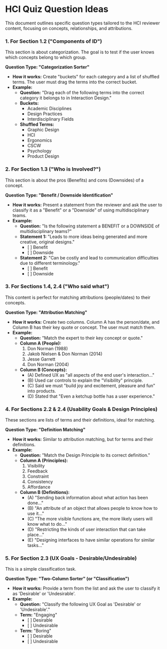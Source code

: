 # **HCI Quiz Question Ideas**

This document outlines specific question types tailored to the HCI reviewer content, focusing on concepts, relationships, and attributions.

### **1\. For Section 1.2 ("Components of ID")**

This section is about categorization. The goal is to test if the user knows which concepts belong to which group.

**Question Type: "Categorization Sorter"**

* **How it works:** Create "buckets" for each category and a list of shuffled terms. The user must drag the terms into the correct bucket.  
* **Example:**  
  * **Question:** "Drag each of the following terms into the correct category it belongs to in Interaction Design."  
  * **Buckets:**  
    * Academic Disciplines  
    * Design Practices  
    * Interdisciplinary Fields  
  * **Shuffled Terms:**  
    * Graphic Design  
    * HCI  
    * Ergonomics  
    * CSCW  
    * Psychology  
    * Product Design

### **2\. For Section 1.3 ("Who is Involved?")**

This section is about the pros (Benefits) and cons (Downsides) of a concept.

**Question Type: "Benefit / Downside Identification"**

* **How it works:** Present a statement from the reviewer and ask the user to classify it as a "Benefit" or a "Downside" of using multidisciplinary teams.  
* **Example:**  
  * **Question:** "Is the following statement a BENEFIT or a DOWNSIDE of multidisciplinary teams?"  
  * **Statement 1:** "Leads to more ideas being generated and more creative, original designs."  
    * \[ \] Benefit  
    * \[ \] Downside  
  * **Statement 2:** "Can be costly and lead to communication difficulties due to different terminology."  
    * \[ \] Benefit  
    * \[ \] Downside

### **3\. For Sections 1.4, 2.4 ("Who said what")**

This content is perfect for matching attributions (people/dates) to their concepts.

**Question Type: "Attribution Matching"**

* **How it works:** Create two columns. Column A has the person/date, and Column B has their key quote or concept. The user must match them.  
* **Example:**  
  * **Question:** "Match the expert to their key concept or quote."  
  * **Column A (People):**  
    1. Don Norman (1988)  
    2. Jakob Nielsen & Don Norman (2014)  
    3. Jesse Garrett  
    4. Don Norman (2004)  
  * **Column B (Concepts):**  
    * (A) Defined UX as "all aspects of the end user's interaction..."  
    * (B) Used car controls to explain the "Visibility" principle.  
    * (C) Said we must "build joy and excitement, pleasure and fun" into products.  
    * (D) Stated that "Even a ketchup bottle has a user experience."

### **4\. For Sections 2.2 & 2.4 (Usability Goals & Design Principles)**

These sections are lists of terms and their definitions, ideal for matching.

**Question Type: "Definition Matching"**

* **How it works:** Similar to attribution matching, but for terms and their definitions.  
* **Example:**  
  * **Question:** "Match the Design Principle to its correct definition."  
  * **Column A (Principles):**  
    1. Visibility  
    2. Feedback  
    3. Constraint  
    4. Consistency  
    5. Affordance  
  * **Column B (Definitions):**  
    * (A) "Sending back information about what action has been done..."  
    * (B) "An attribute of an object that allows people to know how to use it..."  
    * (C) "The more visible functions are, the more likely users will know what to do..."  
    * (D) "Restricting the kinds of user interaction that can take place..."  
    * (E) "Designing interfaces to have similar operations for similar tasks..."

### **5\. For Section 2.3 (UX Goals \- Desirable/Undesirable)**

This is a simple classification task.

**Question Type: "Two-Column Sorter" (or "Classification")**

* **How it works:** Provide a term from the list and ask the user to classify it as 'Desirable' or 'Undesirable'.  
* **Example:**  
  * **Question:** "Classify the following UX Goal as 'Desirable' or 'Undesirable'."  
  * **Term:** "Engaging"  
    * \[ \] Desirable  
    * \[ \] Undesirable  
  * **Term:** "Boring"  
    * \[ \] Desirable  
    * \[ \] Undesirable